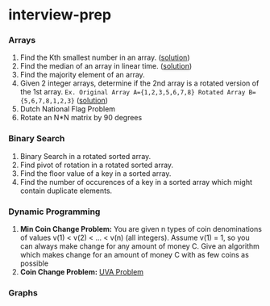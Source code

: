# interview-prep

### Arrays
1. Find the Kth smallest number in an array. ([solution](https://github.com/ankeshanand/interview-prep/blob/master/arrays/quickselect.py))
2. Find the median of an array in linear time. 
([solution](https://github.com/ankeshanand/interview-prep/blob/master/arrays/median.py))
3. Find the majority element of an array. 
4. Given 2 integer arrays, determine if the 2nd array is a rotated version of the 1st array.
  ```Ex. Original Array A={1,2,3,5,6,7,8} Rotated Array B={5,6,7,8,1,2,3}```
  ([solution](https://github.com/ankeshanand/interview-prep/blob/master/arrays/checkrotation.py))
5. Dutch National Flag Problem
6. Rotate an N*N matrix by 90 degrees

### Binary Search
1. Binary Search in a rotated sorted array.
2. Find pivot of rotation in a rotated sorted array.
3. Find the floor value of a key in a sorted array.
4. Find the number of occurences of a key in a sorted array which might contain duplicate elements.


### Dynamic Programming
1. **Min Coin Change Problem:** You are given n types of coin denominations of values v(1) < v(2) < ... < v(n) (all integers). Assume v(1) = 1, so you can always make change for any amount of money C. Give an algorithm which makes change for an amount of money C with as few coins as possible
2. **Coin Change Problem:** [UVA Problem](https://uva.onlinejudge.org/index.php?option=onlinejudge&page=show_problem&problem=293)


### Graphs
